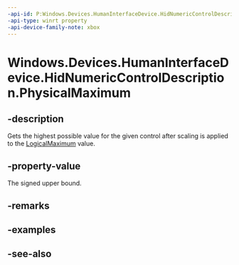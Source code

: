 ```yaml
---
-api-id: P:Windows.Devices.HumanInterfaceDevice.HidNumericControlDescription.PhysicalMaximum
-api-type: winrt property
-api-device-family-note: xbox
---
```


<!-- Property syntax
public int PhysicalMaximum { get; }
-->

# Windows.Devices.HumanInterfaceDevice.HidNumericControlDescription.PhysicalMaximum

## -description

Gets the highest possible value for the given control after scaling is applied to the [LogicalMaximum](hidnumericcontroldescription_logicalmaximum.md)  value.

## -property-value

The signed upper bound.

## -remarks

## -examples

## -see-also
